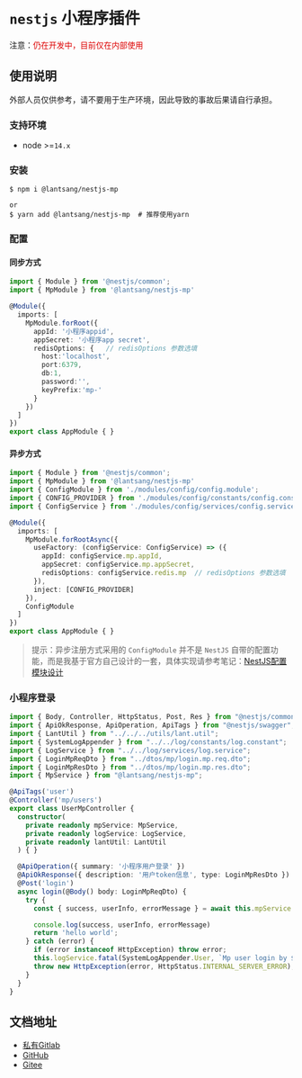 # `nestjs` 小程序插件

注意：<font color="#dd0000">仍在开发中，目前仅在内部使用</font><br /> 

## 使用说明

外部人员仅供参考，请不要用于生产环境，因此导致的事故后果请自行承担。

### 支持环境

* node >=`14.x`

### 安装

``` shell
$ npm i @lantsang/nestjs-mp

or
$ yarn add @lantsang/nestjs-mp  # 推荐使用yarn
```

### 配置

#### 同步方式

``` typescript
import { Module } from '@nestjs/common';
import { MpModule } from '@lantsang/nestjs-mp'

@Module({
  imports: [
    MpModule.forRoot({
      appId: '小程序appid', 
      appSecret: '小程序app secret',
      redisOptions: {   // redisOptions 参数选填
        host:'localhost',
        port:6379,
        db:1,
        password:'',
        keyPrefix:'mp-'
      }
    })
  ]
})
export class AppModule { }
```

#### 异步方式

``` typescript
import { Module } from '@nestjs/common';
import { MpModule } from '@lantsang/nestjs-mp'
import { ConfigModule } from './modules/config/config.module';
import { CONFIG_PROVIDER } from './modules/config/constants/config.constant';
import { ConfigService } from './modules/config/services/config.service';

@Module({
  imports: [
    MpModule.forRootAsync({
      useFactory: (configService: ConfigService) => ({
        appId: configService.mp.appId,
        appSecret: configService.mp.appSecret,
        redisOptions: configService.redis.mp  // redisOptions 参数选填
      }),
      inject: [CONFIG_PROVIDER]
    }),
    ConfigModule
  ]
})
export class AppModule { }
```

> 提示：异步注册方式采用的 `ConfigModule` 并不是 `NestJS` 自带的配置功能，而是我基于官方自己设计的一套，具体实现请参考笔记：[NestJS配置模块设计](https://github.com/IricBing/note/blob/master/NodeJS/NestJS/%E7%A8%8B%E5%BA%8F%E8%AE%BE%E8%AE%A1/%E9%85%8D%E7%BD%AE%E6%A8%A1%E5%9D%97%E8%AE%BE%E8%AE%A1/README.md)

### 小程序登录

``` typescript
import { Body, Controller, HttpStatus, Post, Res } from "@nestjs/common";
import { ApiOkResponse, ApiOperation, ApiTags } from "@nestjs/swagger";
import { LantUtil } from "../../../utils/lant.util";
import { SystemLogAppender } from "../../log/constants/log.constant";
import { LogService } from "../../log/services/log.service";
import { LoginMpReqDto } from "../dtos/mp/login.mp.req.dto";
import { LoginMpResDto } from "../dtos/mp/login.mp.res.dto";
import { MpService } from "@lantsang/nestjs-mp";

@ApiTags('user')
@Controller('mp/users')
export class UserMpController {
  constructor(
    private readonly mpService: MpService,
    private readonly logService: LogService,
    private readonly lantUtil: LantUtil
  ) { }

  @ApiOperation({ summary: '小程序用户登录' })
  @ApiOkResponse({ description: '用户token信息', type: LoginMpResDto })
  @Post('login')
  async login(@Body() body: LoginMpReqDto) {
    try {
      const { success, userInfo, errorMessage } = await this.mpService.login(body.temp_code, body.raw_data, body.signature, body.encrypted_data, body.iv);

      console.log(success, userInfo, errorMessage)
      return 'hello world';
    } catch (error) {
      if (error instanceof HttpException) throw error;
      this.logService.fatal(SystemLogAppender.User, `Mp user login by ${JSON.stringify(body)} failed and error is ${error}`, this.lantUtil.parseError(error));
      throw new HttpException(error, HttpStatus.INTERNAL_SERVER_ERROR);
    }
  }
}
```

## 文档地址

* [私有Gitlab](https://gitlab.lantsang.cn/nestjs-plugins/nestjs-tencent-iot/tree/master/docs)
* [GitHub](https://github.com/lantsang/nestjs-tencent-iot/tree/master/docs)
* [Gitee](https://gitee.com/lantsang/nestjs-tencent-iot/tree/master/docs)
